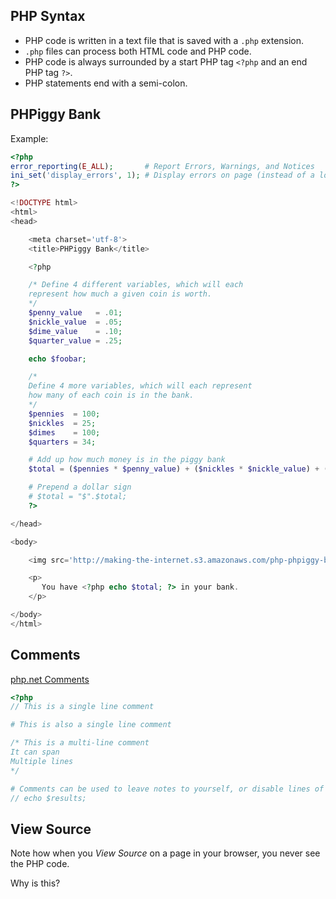 ## PHP Syntax

* PHP code is written in a text file that is saved with a `.php` extension.
* `.php` files can process both HTML code and PHP code.
* PHP code is always surrounded by a start PHP tag `<?php` and an end PHP tag `?>`.
* PHP statements end with a semi-colon.


## PHPiggy Bank

Example:

```php
<?php
error_reporting(E_ALL);       # Report Errors, Warnings, and Notices
ini_set('display_errors', 1); # Display errors on page (instead of a log file)
?>

<!DOCTYPE html>
<html>
<head>

	<meta charset='utf-8'>
	<title>PHPiggy Bank</title>

	<?php

	/* Define 4 different variables, which will each
	represent how much a given coin is worth.
	*/
	$penny_value   = .01;
	$nickle_value  = .05;
	$dime_value    = .10;
	$quarter_value = .25;

    echo $foobar;

	/*
	Define 4 more variables, which will each represent
	how many of each coin is in the bank.
	*/
	$pennies  = 100;
	$nickles  = 25;
	$dimes    = 100;
	$quarters = 34;

	# Add up how much money is in the piggy bank
	$total = ($pennies * $penny_value) + ($nickles * $nickle_value) + ($dimes * $dime_value) + ($quarters * $quarter_value);

    # Prepend a dollar sign
    # $total = "$".$total;
	?>

</head>

<body>

	<img src='http://making-the-internet.s3.amazonaws.com/php-phpiggy-bank.png' alt='PHPiggy Bank Logo'>

	<p>
	   You have <?php echo $total; ?> in your bank.
	</p>

</body>
</html>
```





## Comments

[php.net Comments](http://us1.php.net/manual/en/language.basic-syntax.comments.php)

```php
<?php
// This is a single line comment

# This is also a single line comment

/* This is a multi-line comment
It can span
Multiple lines
*/

# Comments can be used to leave notes to yourself, or disable lines of code
// echo $results;
```




## View Source

Note how when you *View Source* on a page in your browser, you never see the PHP code.

Why is this?
